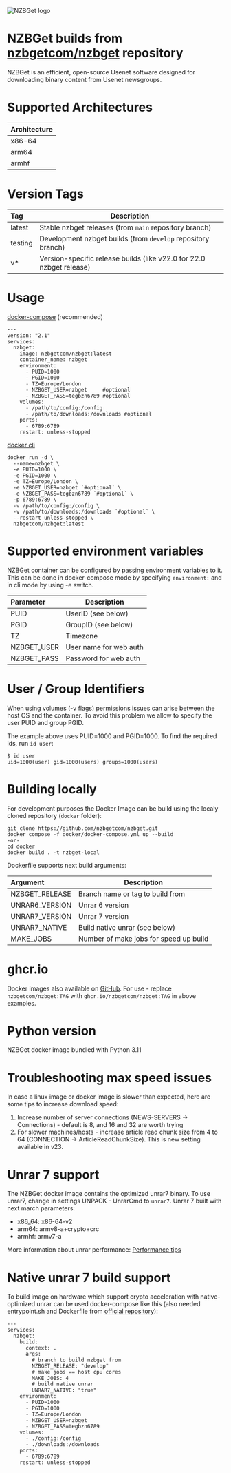 ![NZBGet logo](https://nzbget.com/img/logo.svg)

# NZBGet builds from [nzbgetcom/nzbget](https://github.com/nzbgetcom/nzbget) repository

NZBGet is an efficient, open-source Usenet software designed for downloading binary content from Usenet newsgroups.

# Supported Architectures

| Architecture 
|:-
| x86-64       
| arm64        
| armhf        

# Version Tags

| Tag          | Description
|:-------------|-
| latest       | Stable nzbget releases (from `main` repository branch)
| testing      | Development nzbget builds (from `develop` repository branch)
| v*           | Version-specific release builds (like v22.0 for 22.0 nzbget release)

# Usage

[docker-compose](https://docs.docker.com/compose/) (recommended)
```
---
version: "2.1"
services:
  nzbget:
    image: nzbgetcom/nzbget:latest
    container_name: nzbget
    environment:
      - PUID=1000
      - PGID=1000
      - TZ=Europe/London
      - NZBGET_USER=nzbget     #optional
      - NZBGET_PASS=tegbzn6789 #optional
    volumes:
      - /path/to/config:/config
      - /path/to/downloads:/downloads #optional
    ports:
      - 6789:6789
    restart: unless-stopped
```

[docker cli](https://docs.docker.com/engine/reference/commandline/cli/)
```
docker run -d \
  --name=nzbget \
  -e PUID=1000 \
  -e PGID=1000 \
  -e TZ=Europe/London \
  -e NZBGET_USER=nzbget `#optional` \
  -e NZBGET_PASS=tegbzn6789 `#optional` \
  -p 6789:6789 \
  -v /path/to/config:/config \
  -v /path/to/downloads:/downloads `#optional` \
  --restart unless-stopped \
  nzbgetcom/nzbget:latest
```

# Supported environment variables

NZBGet container can be configured by passing environment variables to it. This can be done in docker-compose mode by specifying `environment:` and in cli mode by using -e switch.

| Parameter	  | Description
|:------------|-
| PUID        | UserID (see below)
| PGID        | GroupID (see below)
| TZ          | Timezone
| NZBGET_USER | User name for web auth
| NZBGET_PASS | Password for web auth

# User / Group Identifiers

When using volumes (-v flags) permissions issues can arise between the host OS and the container. To avoid this problem we allow to specify the user PUID and group PGID.

The example above uses PUID=1000 and PGID=1000. To find the required ids, run `id user`:
```
$ id user
uid=1000(user) gid=1000(users) groups=1000(users)
```

# Building locally

For development purposes the Docker Image can be build using the localy cloned repository (`docker` folder): 

```
git clone https://github.com/nzbgetcom/nzbget.git
docker compose -f docker/docker-compose.yml up --build
-or-
cd docker
docker build . -t nzbget-local
```

Dockerfile supports next build arguments:

| Argument	      | Description
|:----------------|-
| NZBGET_RELEASE  | Branch name or tag to build from
| UNRAR6_VERSION  | Unrar 6 version
| UNRAR7_VERSION  | Unrar 7 version
| UNRAR7_NATIVE   | Build native unrar (see below)
| MAKE_JOBS       | Number of make jobs for speed up build

# ghcr.io

Docker images also available on [GitHub](https://github.com/nzbgetcom/nzbget/pkgs/container/nzbget). For use - replace `nzbgetcom/nzbget:TAG` with `ghcr.io/nzbgetcom/nzbget:TAG` in above examples.

# Python version

NZBGet docker image bundled with Python 3.11

# Troubleshooting max speed issues

In case a linux image or docker image is slower than expected, here are some tips to increase download speed:

1. Increase number of server connections (NEWS-SERVERS -> Connections) - default is 8, and 16 and 32 are worth trying
2. For slower machines/hosts - increase article read chunk size from 4 to 64 (CONNECTION -> ArticleReadChunkSize). This is new setting available in v23.

# Unrar 7 support

The NZBGet docker image contains the optimized unrar7 binary. To use unrar7, change in settings UNPACK - UnrarCmd to `unrar7`.
Unrar 7 built with next march parameters:

- x86_64: x86-64-v2
- arm64:  armv8-a+crypto+crc
- armhf:  armv7-a

More information about unrar performance: [Performance tips](https://github.com/nzbgetcom/nzbget/blob/develop/docs/PERFORMANCE.md#unrar)

# Native unrar 7 build support

To build image on hardware which support crypto acceleration with native-optimized unrar can be used docker-compose like this (also needed entrypoint.sh and Dockerfile from [official repository](https://github.com/nzbgetcom/nzbget/tree/develop/docker)):


```
---
services:
  nzbget:
    build:
      context: .
      args:
        # branch to build nzbget from
        NZBGET_RELEASE: "develop"
        # make jobs == host cpu cores
        MAKE_JOBS: 4
        # build native unrar
        UNRAR7_NATIVE: "true"
    environment:
      - PUID=1000
      - PGID=1000
      - TZ=Europe/London
      - NZBGET_USER=nzbget
      - NZBGET_PASS=tegbzn6789
    volumes:
      - ./config:/config
      - ./downloads:/downloads
    ports:
      - 6789:6789
    restart: unless-stopped
```
